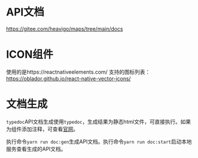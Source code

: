 # API文档
https://gitee.com/heavigo/maps/tree/main/docs

# ICON组件
使用的是https://reactnativeelements.com/
支持的图标列表：https://oblador.github.io/react-native-vector-icons/

# 文档生成
`typedoc`API文档生成使用`typedoc`，生成结果为静态html文件，可直接执行。如果为组件添加注释，可查看[官网](https://typedoc.org/guides/overview/)。

执行命令`yarn run doc:gen`生成API文档。执行命令`yarn run doc:start`启动本地服务查看生成的API文档。


